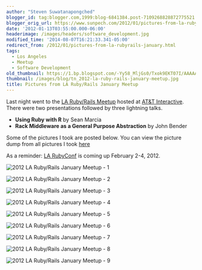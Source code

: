 ```yaml
---
author: "Steven Suwatanapongched"
blogger_id: tag:blogger.com,1999:blog-6841384.post-7109268828872775521
blogger_orig_url: https://www.sunpech.com/2012/01/pictures-from-la-rubyrails-january.html
date: '2012-01-13T03:55:00.000-06:00'
headerimage: /images/headers/software_development.jpg
modified_time: '2014-08-07T16:21:33.341-05:00'
redirect_from: /2012/01/pictures-from-la-rubyrails-january.html
tags:
  - Los Angeles
  - Meetup
  - Software Development
old_thumbnail: https://1.bp.blogspot.com/-Yy58_MljGs0/Txok9EKT07I/AAAAAAAA24Q/0cJ6sUCHgMg/s800/2012-01-12+at+19-36-24.jpg
thumbnail: /images/blog/tn_2012-la-ruby-rails-january-meetup.jpg
title: Pictures from LA Ruby/Rails January Meetup
---
```


Last night went to the [LA Ruby/Rails Meetup](https://www.meetup.com/laruby/events/40600702/) hosted at [AT&amp;T Interactive](https://www.attinteractive.com). There were two presentations followed by three lightning talks.

* **Using Ruby with R** by Sean Marcia
* **Rack Middleware as a General Purpose Abstraction** by John Bender

Some of the pictures I took are posted below. You can view the picture dump from all pictures I took [here](https://photos.app.goo.gl/ZGMY4vXSLDkCiRMt7.)

As a reminder: [LA RubyConf](https://www.larubyconf.com/) is coming up February 2-4, 2012.

![2012 LA Ruby/Rails January Meetup - 1](/images/blog/2012-01-12-at-19-36-24.jpg)

![2012 LA Ruby/Rails January Meetup - 2](/images/blog/2012-01-12-at-19-39-07.jpg)

![2012 LA Ruby/Rails January Meetup - 3](/images/blog/2012-01-12-at-19-40-01.jpg)

![2012 LA Ruby/Rails January Meetup - 4](/images/blog/2012-01-12-at-19-39-48.jpg)

![2012 LA Ruby/Rails January Meetup - 5](/images/blog/2012-01-12-at-19-58-26.jpg)

![2012 LA Ruby/Rails January Meetup - 6](/images/blog/2012-01-12-at-20-00-52.jpg)

![2012 LA Ruby/Rails January Meetup - 7](/images/blog/2012-01-12-at-20-38-54.jpg)

![2012 LA Ruby/Rails January Meetup - 8](/images/blog/2012-01-12-at-20-49-37.jpg)

![2012 LA Ruby/Rails January Meetup - 9](/images/blog/2012-01-12-at-20-59-24.jpg)
